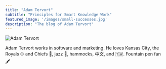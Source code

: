 ```yaml
---
title: "Adam Tervort"
subtitle: "Principles for Smart Knowledge Work"
featured_image: '/images/small-successes.jpg'
description: "The blog of Adam Tervort"
---
```

![Adam Tervort](/adam_400x400.jpg)

Adam Tervort works in software and marketing. He loves Kansas City, the Royals ⚾️ and Chiefs 🏈, jazz 🎵, hammocks, 中文, and 🇹🇼. Fountain pen fan 🖋
